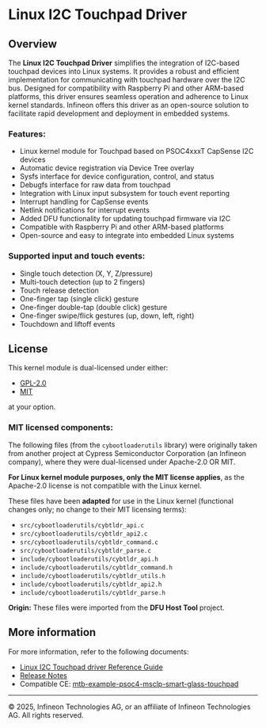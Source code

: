 # Linux I2C Touchpad Driver

## Overview

The **Linux I2C Touchpad Driver** simplifies the integration of I2C-based touchpad devices into Linux systems. It provides a robust and efficient implementation for communicating with touchpad hardware over the I2C bus. Designed for compatibility with Raspberry Pi and other ARM-based platforms, this driver ensures seamless operation and adherence to Linux kernel standards. Infineon offers this driver as an open-source solution to facilitate rapid development and deployment in embedded systems.

### Features:

* Linux kernel module for Touchpad based on PSOC4xxxT CapSense I2C devices
* Automatic device registration via Device Tree overlay
* Sysfs interface for device configuration, control, and status
* Debugfs interface for raw data from touchpad
* Integration with Linux input subsystem for touch event reporting
* Interrupt handling for CapSense events
* Netlink notifications for interrupt events
* Added DFU functionality for updating touchpad firmware via I2C
* Compatible with Raspberry Pi and other ARM-based platforms
* Open-source and easy to integrate into embedded Linux systems

### Supported input and touch events:
* Single touch detection (X, Y, Z/pressure)
* Multi-touch detection (up to 2 fingers)
* Touch release detection
* One-finger tap (single click) gesture
* One-finger double-tap (double click) gesture
* One-finger swipe/flick gestures (up, down, left, right)
* Touchdown and liftoff events

## License

This kernel module is dual-licensed under either:
 - [GPL-2.0](LICENSES/GPL-2.0.txt)
 - [MIT](LICENSES/MIT.txt)

at your option.

### MIT licensed components:

The following files (from the `cybootloaderutils` library) were originally taken from another project at Cypress Semiconductor Corporation (an Infineon company), where they were dual-licensed under Apache-2.0 OR MIT.

**For Linux kernel module purposes, only the MIT license applies**, as the Apache-2.0 license is not compatible with the Linux kernel.

These files have been **adapted** for use in the Linux kernel (functional changes only; no change to their MIT licensing terms):
  - `src/cybootloaderutils/cybtldr_api.c`
  - `src/cybootloaderutils/cybtldr_api2.c`
  - `src/cybootloaderutils/cybtldr_command.c`
  - `src/cybootloaderutils/cybtldr_parse.c`
  - `include/cybootloaderutils/cybtldr_api.h`
  - `include/cybootloaderutils/cybtldr_command.h`
  - `include/cybootloaderutils/cybtldr_utils.h`
  - `include/cybootloaderutils/cybtldr_api2.h`
  - `include/cybootloaderutils/cybtldr_parse.h`

**Origin:**
These files were imported from the **DFU Host Tool** project.

## More information

For more information, refer to the following documents:
* [Linux I2C Touchpad driver Reference Guide](./doc/REFERENCE_GUIDE.md)
* [Release Notes](./RELEASE.md)
* Compatible CE: [mtb-example-psoc4-msclp-smart-glass-touchpad](https://github.com/Infineon/mtb-example-psoc4-msclp-smart-glass-touchpad/)

---
© 2025, Infineon Technologies AG, or an affiliate of Infineon Technologies AG. All rights reserved.
